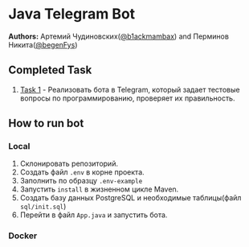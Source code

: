 # Java Telegram Bot

**Authors:** Артемий Чудиновских([@b1ackmambax](https://t.me/b1ackmambax)) and Перминов Никита([@begenFys](https://t.me/begenFys))

## Completed Task

1. [Task 1](https://github.com/B1ackMambaX/JavaTelegramBot/issues/2) -  Реализовать бота в Telegram, который задает тестовые вопросы по программированию, проверяет их правильность.

## How to run bot

### Local
1. Склонировать репозиторий.
2. Создать файл `.env` в корне проекта.
3. Заполнить по образцу `.env-example`
4. Запустить `install` в жизненном цикле Maven.
5. Создать базу данных PostgreSQL и необходимые таблицы(файл `sql/init.sql`)
6. Перейти в файл `App.java` и запустить бота.

### Docker